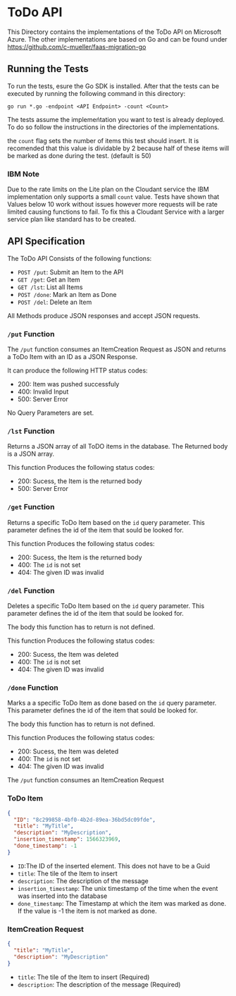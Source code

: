 # ToDo API

This Directory contains the implementations of the ToDo API on Microsoft Azure. The other implementations are based on Go and can be found under
https://github.com/c-mueller/faas-migration-go

## Running the Tests

To run the tests, esure the Go SDK is installed. After that the tests can be executed by running the following command in this directory:
```
go run *.go -endpoint <API Endpoint> -count <Count>
```

The tests assume the implemeńtation you want to test is already deployed. To do so follow the instructions in the directories of the
implementations.

the `count` flag sets the number of items this test should insert. It is recomended that this value is dividable by 2 because half of these items
will be marked as done during the test. (default is 50)

### IBM Note

Due to the rate limits on the Lite plan on the Cloudant service the IBM implementation only supports a small `count` value. Tests have shown that Values below 10 work without issues however more requests will be rate limited causing functions to fail. To fix this a Cloudant Service with a larger service plan like standard has to be created.

## API Specification

The ToDo API Consists of the following functions:

- `POST /put`: Submit an Item to the API
- `GET /get`: Get an Item
- `GET /lst`: List all Items
- `POST /done`: Mark an Item as Done
- `POST /del`: Delete an Item

All Methods produce JSON responses and accept JSON requests.

### `/put` Function

The `/put` function consumes an ItemCreation Request as JSON and returns a ToDo Item with an ID as a JSON Response.

It can produce the following HTTP status codes:

- 200: Item was pushed successfuly
- 400: Invalid Input
- 500: Server Error

No Query Parameters are set.

### `/lst` Function

Returns a JSON array of all ToDO items in the database. The Returned body is a JSON array.

This function Produces the following status codes:

- 200: Sucess, the Item is the returned body
- 500: Server Error

### `/get` Function

Returns a specific ToDo Item based on the `id` query parameter. This parameter defines the id of the item that sould be looked for.

This function Produces the following status codes:

- 200: Sucess, the Item is the returned body
- 400: The `id` is not set
- 404: The given ID was invalid

### `/del` Function

Deletes a specific ToDo Item based on the `id` query parameter. This parameter defines the id of the item that sould be looked for.

The body this function has to return is not defined.

This function Produces the following status codes:

- 200: Sucess, the Item was deleted
- 400: The `id` is not set
- 404: The given ID was invalid

### `/done` Function

Marks a a specific ToDo Item as done based on the `id` query parameter. This parameter defines the id of the item that sould be looked for.

The body this function has to return is not defined.

This function Produces the following status codes:

- 200: Sucess, the Item was deleted
- 400: The `id` is not set
- 404: The given ID was invalid

The `/put` function consumes an ItemCreation Request

### ToDo Item

```json
{
  "ID": "8c299858-4bf0-4b2d-89ea-36bd5dc09fde",
  "title": "MyTitle",
  "description": "MyDescription",
  "insertion_timestamp": 1566323969,
  "done_timestamp": -1
}
```

- `ID`:The ID of the inserted element. This does not have to be a Guid
- `title`: The tile of the Item to insert
- `description`: The description of the message
- `insertion_timestamp`: The unix timestamp of the time when the event was inserted into the database
- `done_timestamp`: The Timestamp at which the item was marked as done. If the value is -1 the item is not marked as done.


### ItemCreation Request

```json
{
  "title": "MyTitle",
  "description": "MyDescription"
}
```

- `title`: The tile of the Item to insert (Required)
- `description`: The description of the message (Required)
